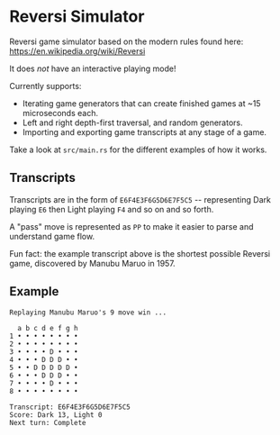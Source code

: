 # Reversi Simulator

Reversi game simulator based on the modern rules found here: https://en.wikipedia.org/wiki/Reversi

It does _not_ have an interactive playing mode!

Currently supports:

- Iterating game generators that can create finished games at ~15 microseconds each.
- Left and right depth-first traversal, and random generators.
- Importing and exporting game transcripts at any stage of a game.

Take a look at `src/main.rs` for the different examples of how it works.

## Transcripts

Transcripts are in the form of `E6F4E3F6G5D6E7F5C5` -- representing Dark playing `E6` then Light playing `F4` and so on and so forth.

A "pass" move is represented as `PP` to make it easier to parse and understand game flow.

Fun fact: the example transcript above is the shortest possible Reversi game, discovered by Manubu Maruo in 1957.

## Example

```
Replaying Manubu Maruo's 9 move win ...

  a b c d e f g h
1 • • • • • • • •
2 • • • • • • • •
3 • • • • D • • •
4 • • • D D D • •
5 • • D D D D D •
6 • • • D D D • •
7 • • • • D • • •
8 • • • • • • • •

Transcript: E6F4E3F6G5D6E7F5C5
Score: Dark 13, Light 0
Next turn: Complete
```